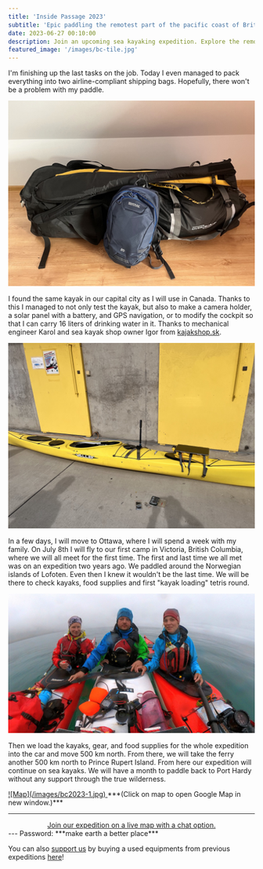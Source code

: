 ```yaml
---
title: 'Inside Passage 2023'
subtitle: 'Epic paddling the remotest part of the pacific coast of British Colombia on sea kayaks begins!'
date: 2023-06-27 00:10:00
description: Join an upcoming sea kayaking expedition. Explore the remotest places on our planet. Experience an adventure in the true wilderness. Challenge yourself. Push your limits. Learn something new. Become a contributing member with your skills and experiences, or support us from home.
featured_image: '/images/bc-tile.jpg'
---
```

I'm finishing up the last tasks on the job. Today I even managed to pack everything into two airline-compliant shipping bags. Hopefully, there won't be a problem with my paddle.

![](/assets/img/bc2023_packing.jpeg)

I found the same kayak in our capital city as I will use in Canada. Thanks to this I managed to not only test the kayak, but also to make a camera holder, a solar panel with a battery, and GPS navigation, or to modify the cockpit so that I can carry 16 liters of drinking water in it. Thanks to mechanical engineer Karol and sea kayak shop owner Igor from <a href="https://www.kajakshop.sk">kajakshop.sk</a>.

![](/assets/img/bc2023_kayak.jpeg)

In a few days, I will move to Ottawa, where I will spend a week with my family. On July 8th I will fly to our first camp in Victoria, British Columbia, where we will all meet for the first time. The first and last time we all met was on an expedition two years ago. We paddled around the Norwegian islands of Lofoten. Even then I knew it wouldn't be the last time. We will be there to check kayaks, food supplies and first "kayak loading" tetris round.

![](/assets/img/bc2023_team.jpg)

Then we load the kayaks, gear, and food supplies for the whole expedition into the car and move 500 km north. From there, we will take the ferry another 500 km north to Prince Rupert Island. From here our expedition will continue on sea kayaks. We will have a month to paddle back to Port Hardy without any support through the true wilderness. 

<a href="https://www.google.com/maps/d/edit?mid=1-Q75nLppT8IQDshor0mT1Hx0S9N_jBk&usp=sharing" target="_blank">
![Map](/images/bc2023-1.jpg)
</a>
***(Click on map to open Google Map in new window.)***


---
<center>
    <a href="https://share.garmin.com/danubekayaker" class="button button--large">Join our expedition on a live map with a chat option.</a>
</center>
---
Password:
***make earth a better place***

You can also [support us](/secondhand) by buying a used equipments from previous expeditions [here](/secondhand)!


